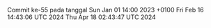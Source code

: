 Commit ke-55 pada tanggal Sun Jan 01 14:00 2023 +0100
Fri Feb 16 14:43:06 UTC 2024
Thu Apr 18 02:43:47 UTC 2024
